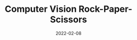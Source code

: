 ---
layout: page
title: Computer Vision Rock-Paper-Scissors
description: Play against a computer, using a Webcam
highlights:
img:
redirect: https://github.com/SK1Y101/Computer-Vision-Rock-Paper-Scissors
category: fun
date: "2022-02-08"
---